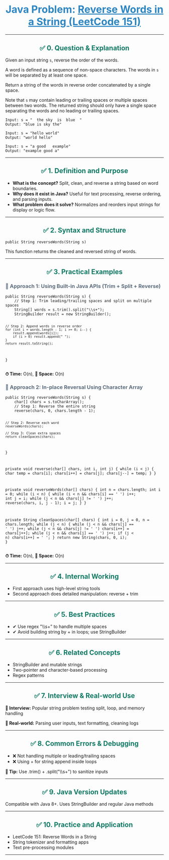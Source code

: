 <div align="center">
  <h1 style="color: #2E86C1; font-size: 32px;">Java Problem: <u>Reverse Words in a String (LeetCode 151)</u></h1>
</div>

---

<h2 style="color: #117A65; text-align: center;">✅ 0. Question & Explanation</h2>
<p>Given an input string <code>s</code>, reverse the order of the words.</p>
<p>A word is defined as a sequence of non-space characters. The words in <code>s</code> will be separated by at least one space.</p>
<p>Return a string of the words in reverse order concatenated by a single space.</p>
<p>Note that <code>s</code> may contain leading or trailing spaces or multiple spaces between two words. The returned string should only have a single space separating the words and no leading or trailing spaces.</p>

<pre><code class="language-java">Input: s = "  the sky  is  blue  "
Output: "blue is sky the"

Input: s = "hello world"
Output: "world hello"

Input: s = "a good   example"
Output: "example good a"</code></pre>

---

<h2 style="color: #117A65; text-align: center;">✅ 1. Definition and Purpose</h2>
<ul>
  <li><b>What is the concept?</b> Split, clean, and reverse a string based on word boundaries.</li>
  <li><b>Why does it exist in Java?</b> Useful for text processing, reverse ordering, and parsing inputs.</li>
  <li><b>What problem does it solve?</b> Normalizes and reorders input strings for display or logic flow.</li>
</ul>

---

<h2 style="color: #117A65; text-align: center;">✅ 2. Syntax and Structure</h2>
<pre><code class="language-java">public String reverseWords(String s)</code></pre>
<p>This function returns the cleaned and reversed string of words.</p>

---

<h2 style="color: #117A65; text-align: center;">✅ 3. Practical Examples</h2>

<h3 style="color: #5D6D7E;">🔹 Approach 1: Using Built-in Java APIs (Trim + Split + Reverse)</h3>
<pre><code class="language-java">public String reverseWords(String s) {
    // Step 1: Trim leading/trailing spaces and split on multiple spaces
    String[] words = s.trim().split("\\s+");
    StringBuilder result = new StringBuilder();

    // Step 2: Append words in reverse order
    for (int i = words.length - 1; i >= 0; i--) {
        result.append(words[i]);
        if (i > 0) result.append(" ");
    }
    return result.toString();
}</code></pre>
<p><b>⏱ Time:</b> O(n), <b>💾 Space:</b> O(n)</p>

<h3 style="color: #5D6D7E;">🔹 Approach 2: In-place Reversal Using Character Array</h3>
<pre><code class="language-java">public String reverseWords(String s) {
    char[] chars = s.toCharArray();
    // Step 1: Reverse the entire string
    reverse(chars, 0, chars.length - 1);

    // Step 2: Reverse each word
    reverseWords(chars);

    // Step 3: Clean extra spaces
    return cleanSpaces(chars);
}

private void reverse(char[] chars, int i, int j) {
    while (i < j) {
        char temp = chars[i];
        chars[i++] = chars[j];
        chars[j--] = temp;
    }
}

private void reverseWords(char[] chars) {
    int n = chars.length;
    int i = 0;
    while (i < n) {
        while (i < n && chars[i] == ' ') i++;
        int j = i;
        while (j < n && chars[j] != ' ') j++;
        reverse(chars, i, j - 1);
        i = j;
    }
}

private String cleanSpaces(char[] chars) {
    int i = 0, j = 0, n = chars.length;
    while (j < n) {
        while (j < n && chars[j] == ' ') j++;
        while (j < n && chars[j] != ' ') chars[i++] = chars[j++];
        while (j < n && chars[j] == ' ') j++;
        if (j < n) chars[i++] = ' ';
    }
    return new String(chars, 0, i);
}</code></pre>
<p><b>⏱ Time:</b> O(n), <b>💾 Space:</b> O(n)</p>

---

<h2 style="color: #117A65; text-align: center;">✅ 4. Internal Working</h2>
<ul>
  <li>First approach uses high-level string tools</li>
  <li>Second approach does detailed manipulation: reverse + trim</li>
</ul>

---

<h2 style="color: #117A65; text-align: center;">✅ 5. Best Practices</h2>
<ul>
  <li>✔ Use regex "\\s+" to handle multiple spaces</li>
  <li>✔ Avoid building string by + in loops; use StringBuilder</li>
</ul>

---

<h2 style="color: #117A65; text-align: center;">✅ 6. Related Concepts</h2>
<ul>
  <li>StringBuilder and mutable strings</li>
  <li>Two-pointer and character-based processing</li>
  <li>Regex patterns</li>
</ul>

---

<h2 style="color: #117A65; text-align: center;">✅ 7. Interview & Real-world Use</h2>
<p><b>🧠 Interview:</b> Popular string problem testing split, loop, and memory handling</p>
<p><b>🏢 Real-world:</b> Parsing user inputs, text formatting, cleaning logs</p>

---

<h2 style="color: #117A65; text-align: center;">✅ 8. Common Errors & Debugging</h2>
<ul>
  <li>❌ Not handling multiple or leading/trailing spaces</li>
  <li>❌ Using + for string append inside loops</li>
</ul>
<p><b>🧪 Tip:</b> Use .trim() + .split("\\s+") to sanitize inputs</p>

---

<h2 style="color: #117A65; text-align: center;">✅ 9. Java Version Updates</h2>
<p>Compatible with Java 8+. Uses StringBuilder and regular Java methods</p>

---

<h2 style="color: #117A65; text-align: center;">✅ 10. Practice and Application</h2>
<ul>
  <li>LeetCode 151: Reverse Words in a String</li>
  <li>String tokenizer and formatting apps</li>
  <li>Text pre-processing modules</li>
</ul>

---

